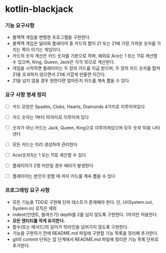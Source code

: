 # kotlin-blackjack

### 기능 요구사항
- 블랙잭 게임을 변형한 프로그램을 구현한다. 
- 블랙잭 게임은 딜러와 플레이어 중 카드의 합이 21 또는 21에 가장 가까운 숫자를 가지는 쪽이 이기는 게임이다.
- 카드의 숫자 계산은 카드 숫자를 기본으로 하며, 예외로 Ace는 1 또는 11로 계산할 수 있으며, King, Queen, Jack은 각각 10으로 계산한다.
- 게임을 시작하면 플레이어는 두 장의 카드를 지급 받으며, 두 장의 카드 숫자를 합쳐 21을 초과하지 않으면서 21에 가깝게 만들면 이긴다. 
- 21을 넘지 않을 경우 원한다면 얼마든지 카드를 계속 뽑을 수 있다.

### 요구 사항 명세 정리
- [ ] 카드 모양은 Spades, Clubs, Hearts, Diamonds 4가지로 이루어져있다
- [ ] 카드 숫자는 1부터 10까지로 이루어져 있다
- [ ] 숫자가 아닌 카드는 Jack, Queen, King으로 이루어져있으며 모두 숫자 10을 나타낸다
- [ ] 모든 카드는 미리 생성하여 관리한다
- [ ] Ace(숫자1)는 1 또는 11로 계산할 수 있다
- [ ] 플레이어가 2명 미만일 경우 에러가 발생한다
- [ ] 플레이어는 본인이 원할 때 까지 카드를 계속 뽑을 수 있다


### 프로그래밍 요구 사항
- 모든 기능을 TDD로 구현해 단위 테스트가 존재해야 한다. 단, UI(System.out, System.in) 로직은 제외
- indent(인덴트, 들여쓰기) depth를 2를 넘지 않도록 구현한다. 1까지만 허용한다.
- **모든 엔티티를 작게 유지한다.**
- 함수(또는 메서드)의 길이가 15라인을 넘어가지 않도록 구현한다.
- 기능을 구현하기 전에 README.md 파일에 구현할 기능 목록을 정리해 추가한다.
- git의 commit 단위는 앞 단계에서 README.md 파일에 정리한 기능 목록 단위로 추가한다.
